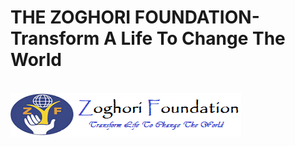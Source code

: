 <h1><b>THE ZOGHORI FOUNDATION-Transform A Life To Change The World</b></h1><br>
<img src="images/zoghorilogo223.png">
